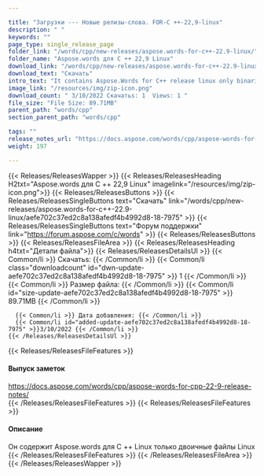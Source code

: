 ```yaml
---

title: "Загрузки --- Новые релизы-слова. FOR-C ++-22,9-linux"
description: " "
keywords: ""
page_type: single_release_page
folder_link: "/words/cpp/new-releases/aspose.words-for-c++-22.9-linux/"
folder_name: "Aspose.words для C ++ 22,9 Linux"
download_link: "/words/cpp/new-releases/aspose.words-for-c++-22.9-linux/aefe702c37ed2c8a138afedf4b4992d8-18-7975"
download_text: "Скачать"
intro_text: "It contains Aspose.Words for C++ release linux only binaries"
image_link: "/resources/img/zip-icon.png"
download_count: " 3/10/2022 Скачатьs: 1  Views: 1 "
file_size: "File Size: 89.71MB"
parent_path: "words/cpp"
section_parent_path: "words/cpp"

tags: ""
release_notes_url: "https://docs.aspose.com/words/cpp/aspose-words-for-cpp-22-9-release-notes/"
weight: 197

---
```


{{< Releases/ReleasesWapper >}}
  {{< Releases/ReleasesHeading H2txt="Aspose.words для C ++ 22,9 Linux" imagelink="/resources/img/zip-icon.png">}}
  {{< Releases/ReleasesButtons >}}
    {{< Releases/ReleasesSingleButtons text="Скачать" link="/words/cpp/new-releases/aspose.words-for-c++-22.9-linux/aefe702c37ed2c8a138afedf4b4992d8-18-7975" >}}
    {{< Releases/ReleasesSingleButtons text="Форум поддержки" link="https://forum.aspose.com/c/words" >}}
  {{< Releases/ReleasesButtons >}}
  {{< Releases/ReleasesFileArea >}}
    {{< Releases/ReleasesHeading h4txt="Детали файла">}}
    {{< Releases/ReleasesDetailsUl >}}
      {{< Common/li >}} Скачатьs: {{< /Common/li >}}
      {{< Common/li class="downloadcount" id="dwn-update-aefe702c37ed2c8a138afedf4b4992d8-18-7975" >}} 1 {{< /Common/li >}}
      {{< Common/li >}} Размер файла: {{< /Common/li >}}
      {{< Common/li id="size-update-aefe702c37ed2c8a138afedf4b4992d8-18-7975" >}} 89.71MB {{< /Common/li >}}

      {{< Common/li >}} Дата добавления: {{< /Common/li >}}
      {{< Common/li id="added-update-aefe702c37ed2c8a138afedf4b4992d8-18-7975" >}}3/10/2022 {{< /Common/li >}}
    {{< /Releases/ReleasesDetailsUl >}}

  {{< Releases/ReleasesFileFeatures >}}
      <h4>Выпуск заметок</h4><div><a href='https://docs.aspose.com/words/cpp/aspose-words-for-cpp-22-9-release-notes/'>https://docs.aspose.com/words/cpp/aspose-words-for-cpp-22-9-release-notes/</a></div>
  {{< /Releases/ReleasesFileFeatures >}}
  {{< Releases/ReleasesFileFeatures >}}
      <h4>Описание</h4><div class="HTMLDescription">Он содержит Aspose.words для C ++ Linux только двоичные файлы Linux</div>
  {{< /Releases/ReleasesFileFeatures >}}
 {{< /Releases/ReleasesFileArea >}}
{{< /Releases/ReleasesWapper >}}


